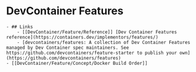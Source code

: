 # DevContainer Features
	- ## Links
		- [[DevContainer/Feature/Reference]] [Dev Container Features reference](https://containers.dev/implementors/features/)
		- [devcontainers/features: A collection of Dev Container Features managed by Dev Container spec maintainers. See https://github.com/devcontainers/feature-starter to publish your own](https://github.com/devcontainers/features)
	- [[DevContainer/Feature/Concept/Docker Build Order]]